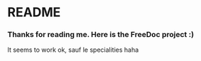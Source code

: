 # README

### Thanks for reading me. Here is the FreeDoc project  :) 
It seems to work ok, sauf le specialities haha 




